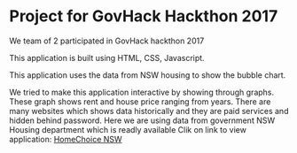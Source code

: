 # Project for GovHack Hackthon 2017

We team of 2 participated in GovHack hackthon 2017

This application is built using HTML, CSS, Javascript.

This application uses the data from NSW housing to show the bubble chart.

We tried to make this application interactive by showing through graphs. 
These graph shows rent and house price ranging from years.
There are many websites which shows data historically and they are paid services and hidden behind password. 
Here we are using data from government NSW Housing department which is readly available
Clik on link to view application:
<a href="https://bhuvanatn.github.io/GovHackNSWHousing/">HomeChoice NSW </a>